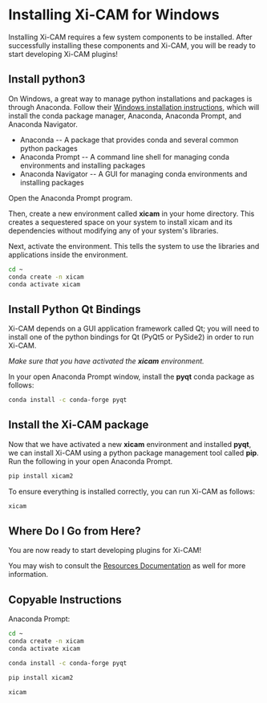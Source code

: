 # Installing Xi-CAM for Windows

Installing Xi-CAM requires a few system components to be installed.
After successfully installing these components and Xi-CAM,
you will be ready to start developing Xi-CAM plugins!

## Install python3

On Windows, a great way to manage python installations and packages is through Anaconda.
Follow their [Windows installation instructions](https://docs.anaconda.com/anaconda/install/windows/),
which will install the conda package manager, Anaconda, Anaconda Prompt, and Anaconda Navigator.

* Anaconda -- A package that provides conda and several common python packages
* Anaconda Prompt -- A command line shell for managing conda environments and installing packages
* Anaconda Navigator -- A GUI for managing conda environments and installing packages

Open the Anaconda Prompt program.

Then, create a new environment called **xicam** in your home directory.
This creates a sequestered space on your system to install xicam and its dependencies
without modifying any of your system's libraries.

Next, activate the environment.
This tells the system to use the libraries and applications inside the environment.

```bash
cd ~
conda create -n xicam
conda activate xicam
```

## Install Python Qt Bindings

Xi-CAM depends on a GUI application framework called Qt;
you will need to install
one of the python bindings for Qt (PyQt5 or PySide2) in order to run Xi-CAM.

*Make sure that you have activated the **xicam** environment.*

In your open Anaconda Prompt window, install the **pyqt** conda package as follows:

```bash
conda install -c conda-forge pyqt
```

## Install the Xi-CAM package

Now that we have activated a new **xicam** environment and installed **pyqt**,
we can install Xi-CAM using a python package management tool called **pip**.
Run the following in your open Anaconda Prompt.

```bash
pip install xicam2
```

To ensure everything is installed correctly, you can run Xi-CAM as follows:

```bash
xicam
```

## Where Do I Go from Here?

You are now ready to start developing plugins for Xi-CAM!

You may wish to consult the [Resources Documentation](resources.md) as well for more information.

## Copyable Instructions

Anaconda Prompt:

```bash
cd ~
conda create -n xicam
conda activate xicam

conda install -c conda-forge pyqt

pip install xicam2

xicam
```